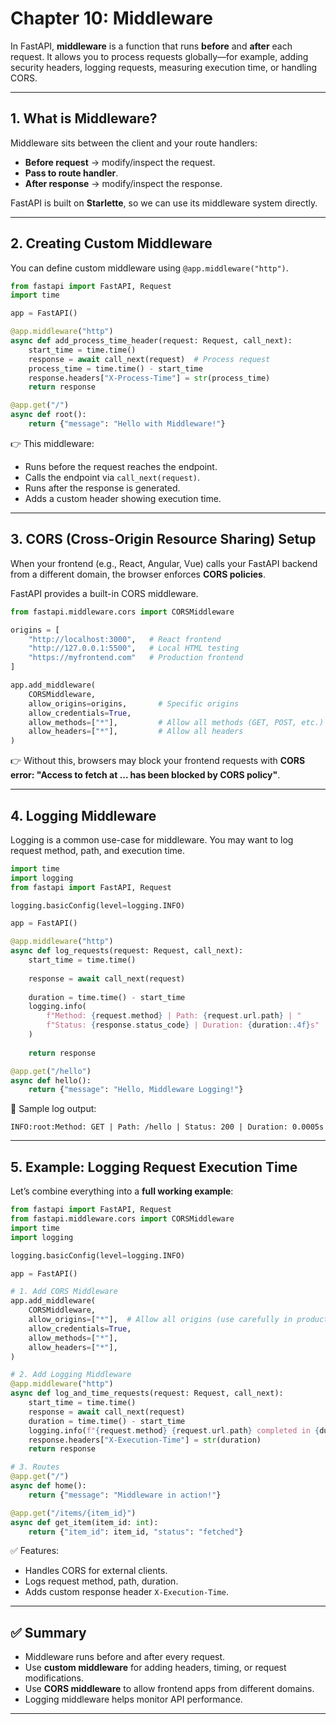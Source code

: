 # Chapter 10: Middleware

In FastAPI, **middleware** is a function that runs **before** and **after** each request.
It allows you to process requests globally—for example, adding security headers, logging requests, measuring execution time, or handling CORS.

---

## 1. What is Middleware?

Middleware sits between the client and your route handlers:

* **Before request** → modify/inspect the request.
* **Pass to route handler**.
* **After response** → modify/inspect the response.

FastAPI is built on **Starlette**, so we can use its middleware system directly.

---

## 2. Creating Custom Middleware

You can define custom middleware using `@app.middleware("http")`.

```python
from fastapi import FastAPI, Request
import time

app = FastAPI()

@app.middleware("http")
async def add_process_time_header(request: Request, call_next):
    start_time = time.time()
    response = await call_next(request)  # Process request
    process_time = time.time() - start_time
    response.headers["X-Process-Time"] = str(process_time)
    return response

@app.get("/")
async def root():
    return {"message": "Hello with Middleware!"}
```

👉 This middleware:

* Runs before the request reaches the endpoint.
* Calls the endpoint via `call_next(request)`.
* Runs after the response is generated.
* Adds a custom header showing execution time.

---

## 3. CORS (Cross-Origin Resource Sharing) Setup

When your frontend (e.g., React, Angular, Vue) calls your FastAPI backend from a different domain, the browser enforces **CORS policies**.

FastAPI provides a built-in CORS middleware.

```python
from fastapi.middleware.cors import CORSMiddleware

origins = [
    "http://localhost:3000",   # React frontend
    "http://127.0.0.1:5500",   # Local HTML testing
    "https://myfrontend.com"   # Production frontend
]

app.add_middleware(
    CORSMiddleware,
    allow_origins=origins,       # Specific origins
    allow_credentials=True,
    allow_methods=["*"],         # Allow all methods (GET, POST, etc.)
    allow_headers=["*"],         # Allow all headers
)
```

👉 Without this, browsers may block your frontend requests with
**CORS error: "Access to fetch at ... has been blocked by CORS policy"**.

---

## 4. Logging Middleware

Logging is a common use-case for middleware.
You may want to log request method, path, and execution time.

```python
import time
import logging
from fastapi import FastAPI, Request

logging.basicConfig(level=logging.INFO)

app = FastAPI()

@app.middleware("http")
async def log_requests(request: Request, call_next):
    start_time = time.time()
    
    response = await call_next(request)
    
    duration = time.time() - start_time
    logging.info(
        f"Method: {request.method} | Path: {request.url.path} | "
        f"Status: {response.status_code} | Duration: {duration:.4f}s"
    )
    
    return response

@app.get("/hello")
async def hello():
    return {"message": "Hello, Middleware Logging!"}
```

📌 Sample log output:

```
INFO:root:Method: GET | Path: /hello | Status: 200 | Duration: 0.0005s
```

---

## 5. Example: Logging Request Execution Time

Let’s combine everything into a **full working example**:

```python
from fastapi import FastAPI, Request
from fastapi.middleware.cors import CORSMiddleware
import time
import logging

logging.basicConfig(level=logging.INFO)

app = FastAPI()

# 1. Add CORS Middleware
app.add_middleware(
    CORSMiddleware,
    allow_origins=["*"],  # Allow all origins (use carefully in production!)
    allow_credentials=True,
    allow_methods=["*"],
    allow_headers=["*"],
)

# 2. Add Logging Middleware
@app.middleware("http")
async def log_and_time_requests(request: Request, call_next):
    start_time = time.time()
    response = await call_next(request)
    duration = time.time() - start_time
    logging.info(f"{request.method} {request.url.path} completed in {duration:.4f}s")
    response.headers["X-Execution-Time"] = str(duration)
    return response

# 3. Routes
@app.get("/")
async def home():
    return {"message": "Middleware in action!"}

@app.get("/items/{item_id}")
async def get_item(item_id: int):
    return {"item_id": item_id, "status": "fetched"}
```

✅ Features:

* Handles CORS for external clients.
* Logs request method, path, duration.
* Adds custom response header `X-Execution-Time`.

---

## ✅ Summary

* Middleware runs before and after every request.
* Use **custom middleware** for adding headers, timing, or request modifications.
* Use **CORS middleware** to allow frontend apps from different domains.
* Logging middleware helps monitor API performance.

---

